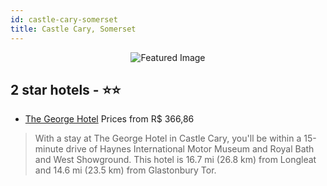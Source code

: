 ```yaml
---
id: castle-cary-somerset
title: Castle Cary, Somerset
---
```


<center><img src="https://i.travelapi.com/hotels/5000000/4640000/4633300/4633216/a511a5cd_b.jpg" alt="Featured Image" /></center>


##  2 star hotels - ⭐️⭐️

-    [The George Hotel](https://us.hurb.com/hotels/castle-cary/the-george-hotel-JNP-JP607148?cmp=18055) Prices from R$ 366,86
   > With a stay at The George Hotel in Castle Cary, you'll be within a 15-minute drive of Haynes International Motor Museum and Royal Bath and West Showground. This hotel is 16.7 mi (26.8 km) from Longleat and 14.6 mi (23.5 km) from Glastonbury Tor.
